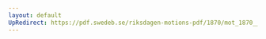 ```yaml
---
layout: default
UpRedirect: https://pdf.swedeb.se/riksdagen-motions-pdf/1870/mot_1870__ak__00106/mot_1870__ak__00106_002.pdf
---
```

